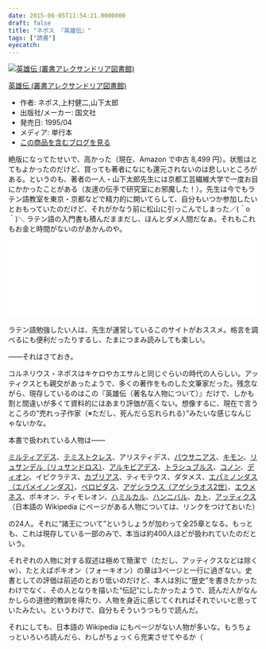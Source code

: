```yaml
---
date: 2015-06-05T11:54:21.0000000
draft: false
title: "ネポス 『英雄伝』"
tags: ["読書"]
eyecatch: 
---
```

<p><div class="hatena-asin-detail"><a href="http://www.amazon.co.jp/exec/obidos/ASIN/4772003975/bestylesnet-22/"><img src="http://ecx.images-amazon.com/images/I/51WuPTdatbL._SL160_.jpg" class="hatena-asin-detail-image" alt="英雄伝 (叢書アレクサンドリア図書館)" title="英雄伝 (叢書アレクサンドリア図書館)"></a><div class="hatena-asin-detail-info"><p class="hatena-asin-detail-title"><a href="http://www.amazon.co.jp/exec/obidos/ASIN/4772003975/bestylesnet-22/">英雄伝 (叢書アレクサンドリア図書館)</a></p><ul><li><span class="hatena-asin-detail-label">作者:</span> ネポス,上村健二,山下太郎</li><li><span class="hatena-asin-detail-label">出版社/メーカー:</span> 国文社</li><li><span class="hatena-asin-detail-label">発売日:</span> 1995/04</li><li><span class="hatena-asin-detail-label">メディア:</span> 単行本</li><li><a href="http://d.hatena.ne.jp/asin/4772003975/bestylesnet-22" target="_blank">この商品を含むブログを見る</a></li></ul></div><div class="hatena-asin-detail-foot"></div></div></p><p>絶版になってたせいで、高かった（現在、Amazon で中古 8,499 円）。状態はとてもよかったのだけど、買っても著者になにも還元されないのは悲しいところがある。というのも、著者の一人・山下太郎先生には京都工芸繊維大学で一度お目にかかったことがある（友達の伝手で研究室にお邪魔した！）。先生は今でもラテン語教室を東京・京都などで精力的に開いてらして、自分もいつか参加したいとおもっていたのだけど、それがかなう前に松山に引っこんでしまった／(＾o＾)＼ ラテン語の入門書も積んだままだし、ほんとダメ人間だなぁ。それもこれもお金と時間がないのがあかんのや。</p><p><iframe src="//hatenablog-parts.com/embed?url=http%3A%2F%2Fwww.kitashirakawa.jp%2Ftaro%2F" title="ラテン語の独習を支援するサイトです。" class="embed-card embed-webcard" scrolling="no" frameborder="0" style="display: block; width: 100%; height: 155px; max-width: 500px; margin: 10px 0px;"><a href="http://www.kitashirakawa.jp/taro/">ラテン語の独習を支援するサイトです。</a></iframe></p><p>ラテン語勉強したい人は、先生が運営しているこのサイトがおススメ。格言を調べるにも便利だったりするし、たまにつまみ読みしても楽しい。</p><p>――それはさておき。</p><p>コルネリウス・ネポスはキケロやカエサルと同じぐらいの時代の人らしい。アッティクスとも親交があったようで、多くの著作をものした文筆家だった。残念ながら、現存しているのはこの『英雄伝（著名な人物について）』だけで、しかも割と間違いが多くて資料的にはあまり評価が高くない。想像するに、現在で言うところの“売れっ子作家（※ただし、死んだら忘れられる）”みたいな感じなんじゃないかな。</p><p>本書で扱われている人物は――</p><p><a href="http://ja.wikipedia.org/wiki/%E3%83%9F%E3%83%AB%E3%83%86%E3%82%A3%E3%82%A2%E3%83%87%E3%82%B9">&#x30DF;&#x30EB;&#x30C6;&#x30A3;&#x30A2;&#x30C7;&#x30B9;</a>、<a href="http://ja.wikipedia.org/wiki/%E3%83%86%E3%83%9F%E3%82%B9%E3%83%88%E3%82%AF%E3%83%AC%E3%82%B9">&#x30C6;&#x30DF;&#x30B9;&#x30C8;&#x30AF;&#x30EC;&#x30B9;</a>、アリスティデス、<a href="http://ja.wikipedia.org/wiki/%E3%83%91%E3%82%A6%E3%82%B5%E3%83%8B%E3%82%A2%E3%82%B9_(%E5%B0%86%E8%BB%8D)">&#x30D1;&#x30A6;&#x30B5;&#x30CB;&#x30A2;&#x30B9;</a>、<a href="http://ja.wikipedia.org/wiki/%E3%82%AD%E3%83%A2%E3%83%B3">&#x30AD;&#x30E2;&#x30F3;</a>、<a href="http://ja.wikipedia.org/wiki/%E3%83%AA%E3%83%A5%E3%82%B5%E3%83%B3%E3%83%89%E3%83%AD%E3%82%B9_(%E6%8F%90%E7%9D%A3)">&#x30EA;&#x30E5;&#x30B5;&#x30F3;&#x30C7;&#x30EB;&#xFF08;&#x30EA;&#x30E5;&#x30B5;&#x30F3;&#x30C9;&#x30ED;&#x30B9;&#xFF09;</a>、<a href="http://ja.wikipedia.org/wiki/%E3%82%A2%E3%83%AB%E3%82%AD%E3%83%93%E3%82%A2%E3%83%87%E3%82%B9">&#x30A2;&#x30EB;&#x30AD;&#x30D3;&#x30A2;&#x30C7;&#x30B9;</a>、<a href="http://ja.wikipedia.org/wiki/%E3%83%88%E3%83%A9%E3%82%B7%E3%83%A5%E3%83%96%E3%83%AD%E3%82%B9">&#x30C8;&#x30E9;&#x30B7;&#x30E5;&#x30D6;&#x30EB;&#x30B9;</a>、<a href="http://ja.wikipedia.org/wiki/%E3%82%B3%E3%83%8E%E3%83%B3_(%E3%82%A2%E3%83%86%E3%83%8A%E3%82%A4)">&#x30B3;&#x30CE;&#x30F3;</a>、<a href="http://ja.wikipedia.org/wiki/%E3%82%B7%E3%83%A5%E3%83%A9%E3%82%AF%E3%82%B5%E3%82%A4%E3%81%AE%E3%83%87%E3%82%A3%E3%82%AA%E3%83%B3">&#x30C7;&#x30A3;&#x30AA;&#x30F3;</a>、イピクラテス、<a href="http://ja.wikipedia.org/wiki/%E3%82%AB%E3%83%96%E3%83%AA%E3%82%A2%E3%82%B9">&#x30AB;&#x30D6;&#x30EA;&#x30A2;&#x30B9;</a>、ティモテウス、ダタメス、<a href="http://ja.wikipedia.org/wiki/%E3%82%A8%E3%83%91%E3%83%A1%E3%82%A4%E3%83%8E%E3%83%B3%E3%83%80%E3%82%B9">&#x30A8;&#x30D1;&#x30DF;&#x30CE;&#x30F3;&#x30C0;&#x30B9;&#xFF08;&#x30A8;&#x30D1;&#x30E1;&#x30A4;&#x30CE;&#x30F3;&#x30C0;&#x30B9;&#xFF09;</a>、<a href="http://ja.wikipedia.org/wiki/%E3%83%9A%E3%83%AD%E3%83%94%E3%83%80%E3%82%B9">&#x30DA;&#x30ED;&#x30D4;&#x30C0;&#x30B9;</a>、<a href="http://ja.wikipedia.org/wiki/%E3%82%A2%E3%82%B2%E3%82%B7%E3%83%A9%E3%82%AA%E3%82%B92%E4%B8%96">&#x30A2;&#x30B2;&#x30B7;&#x30E9;&#x30A6;&#x30B9;&#xFF08;&#x30A2;&#x30B2;&#x30B7;&#x30E9;&#x30AA;&#x30B9;2&#x4E16;&#xFF09;</a>、<a href="http://ja.wikipedia.org/wiki/%E3%82%AB%E3%83%AB%E3%83%87%E3%82%A3%E3%82%A2%E3%81%AE%E3%82%A8%E3%82%A6%E3%83%A1%E3%83%8D%E3%82%B9">&#x30A8;&#x30A6;&#x30E1;&#x30CD;&#x30B9;</a>、ポキオン、ティモレオン、<a href="http://ja.wikipedia.org/wiki/%E3%83%8F%E3%83%9F%E3%83%AB%E3%82%AB%E3%83%AB%E3%83%BB%E3%83%90%E3%83%AB%E3%82%AB">&#x30CF;&#x30DF;&#x30EB;&#x30AB;&#x30EB;</a>、<a href="http://ja.wikipedia.org/wiki/%E3%83%8F%E3%83%B3%E3%83%8B%E3%83%90%E3%83%AB">&#x30CF;&#x30F3;&#x30CB;&#x30D0;&#x30EB;</a>、<a href="http://ja.wikipedia.org/wiki/%E3%83%9E%E3%83%AB%E3%82%AF%E3%82%B9%E3%83%BB%E3%83%9D%E3%83%AB%E3%82%AD%E3%82%A6%E3%82%B9%E3%83%BB%E3%82%AB%E3%83%88%E3%83%BB%E3%82%B1%E3%83%B3%E3%82%BD%E3%83%AA%E3%82%A6%E3%82%B9">&#x30AB;&#x30C8;</a>、<a href="http://ja.wikipedia.org/wiki/%E3%83%86%E3%82%A3%E3%83%88%E3%82%A5%E3%82%B9%E3%83%BB%E3%83%9D%E3%83%B3%E3%83%9D%E3%83%8B%E3%82%A6%E3%82%B9%E3%83%BB%E3%82%A2%E3%83%83%E3%83%86%E3%82%A3%E3%82%AF%E3%82%B9">&#x30A2;&#x30C3;&#x30C6;&#x30A3;&#x30AF;&#x30B9;</a>（日本語の Wikipedia にページがある人物については、リンクをつけておいた）</p><p>の24人。それに“諸王について”というしょうが加わって全25章となる。もっとも、これは現存している一部のみで、本当は約400人ほどが扱われていたのだという。</p><p>それぞれの人物に対する叙述は極めて簡潔で（ただし、アッティクスなどは除くｗ）、たとえばポキオン（フォーキオン）の章は3ページと一行に過ぎない。史書としての評価は前述のとおり低いのだけど、本人は別に“歴史”を書きたかったわけでなく、その人となりを描いた“伝記”にしたかったようで、読んだ人がなんかしらの道徳的教訓を得たり、人物を身近に感じてくれればそれでいいと思っていたみたい。というわけで、自分もそういうつもりで読んだ。</p><p>それにしても、日本語の Wikipedia にもページがない人物が多いな。もうちょっといろいろ読んだら、わしがちょっくら充実させてやるか（</p>
